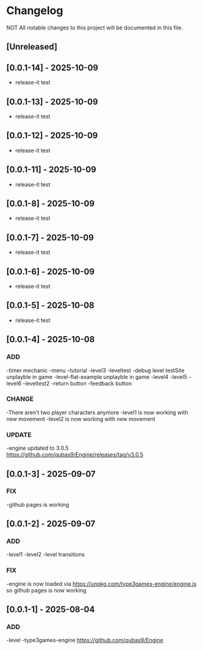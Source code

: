 # Changelog

NOT All notable changes to this project will be documented in this file.

## [Unreleased]

## [0.0.1-14] - 2025-10-09

- release-it test

## [0.0.1-13] - 2025-10-09

- release-it test

## [0.0.1-12] - 2025-10-09

- release-it test

## [0.0.1-11] - 2025-10-09

- release-it test

## [0.0.1-8] - 2025-10-09

- release-it test

## [0.0.1-7] - 2025-10-09

- release-it test

## [0.0.1-6] - 2025-10-09

- release-it test

## [0.0.1-5] - 2025-10-08

- release-it test

## [0.0.1-4] - 2025-10-08

### ADD

-timer mechanic
-menu
-tutorial
-level3
-leveltest
-debug level testSite unplayble in game
-level-flat-example unplayble in game
-level4
-level5 
-level6
-leveltest2
-return button
-feedback button

### CHANGE
-There aren't two player characters anymore
-level1 is now working with new movement
-level2 is now working with new movement

### UPDATE
-engine updated to 3.0.5 https://github.com/qubas9/Engine/releases/tag/v3.0.5

## [0.0.1-3] - 2025-09-07

### FIX
-github pages is working

## [0.0.1-2] - 2025-09-07

### ADD
-level1
-level2
-level transitions

### FIX
-engine is now loaded via https://unpkg.com/type3games-engine/engine.js so github pages is now working

## [0.0.1-1] - 2025-08-04

### ADD
-level
-type3games-engine https://github.com/qubas9/Engine
